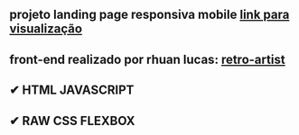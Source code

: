 
## projeto landing page responsiva mobile [link para visualização](https://ubi-landingpage-agro.vercel.app)

## front-end realizado por rhuan lucas: [retro-artist](https://github.com/Retro-Artist)

## ✔ HTML JAVASCRIPT
## ✔ RAW CSS FLEXBOX
